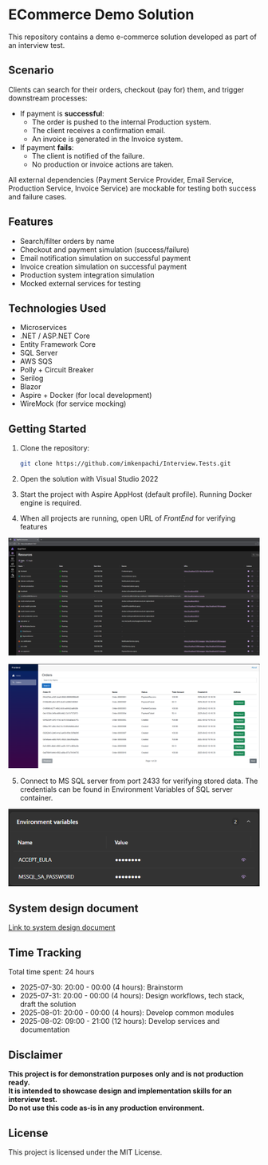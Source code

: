 # ECommerce Demo Solution

This repository contains a demo e-commerce solution developed as part of an interview test.

## Scenario

Clients can search for their orders, checkout (pay for) them, and trigger downstream processes:
- If payment is **successful**:
  - The order is pushed to the internal Production system.
  - The client receives a confirmation email.
  - An invoice is generated in the Invoice system.
- If payment **fails**:
  - The client is notified of the failure.
  - No production or invoice actions are taken.

All external dependencies (Payment Service Provider, Email Service, Production Service, Invoice Service) are mockable for testing both success and failure cases.

## Features

- Search/filter orders by name
- Checkout and payment simulation (success/failure)
- Email notification simulation on successful payment
- Invoice creation simulation on successful payment
- Production system integration simulation
- Mocked external services for testing

## Technologies Used

- Microservices
- .NET / ASP.NET Core
- Entity Framework Core
- SQL Server
- AWS SQS
- Polly + Circuit Breaker
- Serilog
- Blazor
- Aspire + Docker (for local development)
- WireMock (for service mocking)

## Getting Started

1. Clone the repository:
    ```bash
    git clone https://github.com/imkenpachi/Interview.Tests.git
    ```
2. Open the solution with Visual Studio 2022

3. Start the project with Aspire AppHost (default profile). Running Docker engine is required.

4. When all projects are running, open URL of *FrontEnd* for verifying features

![aspire_apphost](docs/images/Aspire_AppHost.png)

![frontend](docs/images/frontend.png)

5. Connect to MS SQL server from port 2433 for verifying stored data. The credentials can be found in Environment Variables of SQL server container.

![ms_sql_server_credentials](docs/images/MS_SQL_Server_Credentials.png)

## System design document

[Link to system design document](docs/SystemDesign.md)

## Time Tracking

Total time spent: 24 hours
- 2025-07-30: 20:00 - 00:00 (4 hours): Brainstorm
- 2025-07-31: 20:00 - 00:00 (4 hours): Design workflows, tech stack, draft the solution
- 2025-08-01: 20:00 - 00:00 (4 hours): Develop common modules
- 2025-08-02: 09:00 - 21:00 (12 hours): Develop services and documentation

## Disclaimer
**This project is for demonstration purposes only and is not production ready.  
It is intended to showcase design and implementation skills for an interview test.  
Do not use this code as-is in any production environment.**

## License

This project is licensed under the MIT License.